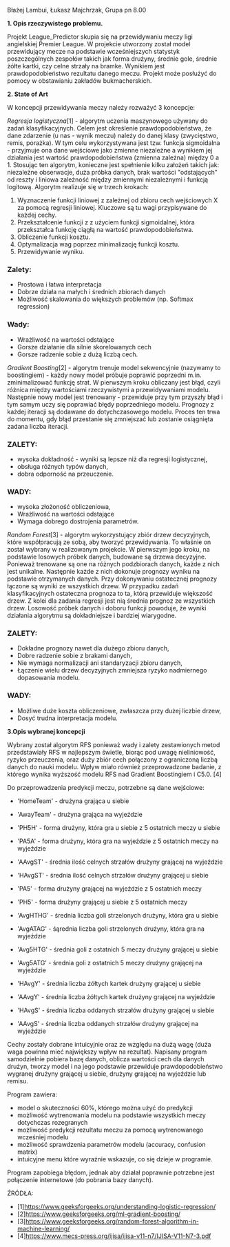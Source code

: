 Błażej Lambui, Łukasz Majchrzak, Grupa pn 8.00

**1. Opis rzeczywistego problemu.**

Projekt League_Predictor skupia się na przewidywaniu meczy ligi angielskiej Premier League. W projekcie utworzony został model przewidujący mecze na podstawie wcześniejszych
statystyk poszczególnych zespołów takich jak forma drużyny, średnie gole, średnie żółte kartki, czy celne strzały na bramke. Wynikiem jest prawdopodobieństwo rezultatu danego meczu. 
Projekt może posłużyć do pomocy w obstawianiu zakładów bukmacherskich.

**2. State of Art**

W koncepcji przewidywania meczy należy rozważyć 3 koncepcje:

_Regresja logistyczna_[1] - algorytm uczenia maszynowego używany do zadań klasyfikacyjnych. Celem jest określenie prawdopodobieństwa, że dane zdarzenie (u nas - wynik meczu) należy do danej klasy (zwycięstwo, remis, porażka). W tym celu wykorzystywana jest tzw. funkcja sigmoidalna - przyjmuje ona dane wejściowe jako zmienne niezależne a wynikiem jej działania jest wartość prawdopodobieństwa (zmienna zależna) między 0 a 1. Stosując ten algorytm, konieczne jest spełnienie kilku założeń takich jak: niezależne obserwacje, duża próbka danych, brak wartości "odstających" od reszty i liniowa zależność między zmiennymi niezależnymi i funkcją logitową. Algorytm realizuje się w trzech krokach:
1. Wyznaczenie funkcji liniowej z zależnej od zbioru cech wejściowych X za pomocą regresji liniowej. Kluczowe są tu wagi przypisywane do każdej cechy.
2. Przekształcenie funkcji z z użyciem funkcji sigmoidalnej, która przekształca funkcję ciągłą na wartość prawdopodobieństwa.
3. Obliczenie funkcji kosztu.
4. Optymalizacja wag poprzez minimalizację funkcji kosztu.
5. Przewidywanie wyniku.

### Zalety:
- Prostowa i łatwa interpretacja
- Dobrze działa na małych i średnich zbiorach danych
- Możliwość skalowania do większych problemów (np. Softmax regression)

### Wady: 
- Wrażliwość na wartości odstające
- Gorsze działanie dla silnie skorelowanych cech
- Gorsze radzenie sobie z dużą liczbą cech.

_Gradient Boosting_[2] - algorytm trenuje model sekwencyjnie (nazywamy to boostingiem) - każdy nowy model próbuje poprawić poprzedni m.in. zminimalizować funkcję strat. W pierwszym kroku obliczany jest błąd, czyli różnica między wartościami rzeczywistymi a przewidywaniami modelu. Następnie nowy model jest trenowany - przewiduje przy tym przyszły błąd i tym samym uczy się poprawiać błędy poprzedniego modelu. Prognozy z każdej iteracji są dodawane do dotychczasowego modelu. Proces ten trwa do momentu, gdy błąd przestanie się zmniejszać lub zostanie osiągnięta zadana liczba iteracji.

### ZALETY:
- wysoka dokładność - wyniki są lepsze niż dla regresji logistycznej,
- obsługa różnych typów danych,
- dobra odporność na przeuczenie.

### WADY:
- wysoka złożoność obliczeniowa,
- Wrażliwość na wartości odstające
- Wymaga dobrego dostrojenia parametrów.

_Random Forest_[3] - algorytm wykorzystujący zbiór drzew decyzyjnych, które współpracują ze sobą, aby tworzyć przewidywania. To właśnie on został wybrany w realizowanym projekcie.  W pierwszym jego kroku, na podstawie losowych próbek danych, budowane są drzewa decyzyjne. Ponieważ trenowane są one na różnych podzbiorach danych, każde z nich jest unikalne. Następnie każde z nich dokonuje prognozy wyniku na podstawie otrzymanych danych. Przy dokonywaniu ostatecznej prognozy łączone są wyniki ze wszystkich drzew. W przypadku zadań klasyfikacyjnych ostateczna prognoza to ta, którą przewiduje większość drzew. Z kolei dla zadania regresji jest nią średnia prognoz ze wszystkich drzew. Losowość próbek danych i doboru funkcji powoduje, że wyniki działania algorytmu są dokładniejsze i bardziej wiarygodne.

### ZALETY:
- Dokładne prognozy nawet dla dużego zbioru danych,
- Dobre radzenie sobie z brakami danych,
- Nie wymaga normalizacji ani standaryzacji zbioru danych,
- Łączenie wielu drzew decyzyjnych zmniejsza ryzyko nadmiernego dopasowania modelu.

### WADY:
- Możliwe duże koszta obliczeniowe, zwłaszcza przy dużej liczbie drzew,
- Dosyć trudna interpretacja modelu.


**3.Opis wybranej koncepcji**

Wybrany został algorytm RFS ponieważ wady i zalety zestawionych metod przedstawiały RFS w najlepszym świetle,
biorąc pod uwagę nieliniowość, ryzyko przeuczenia, oraz duży zbiór cech połączony z ograniczoną liczbą danych do nauki modelu.
Wpływ miało również przeprowadzone badanie, z którego wynika wyższość modelu RFS nad Gradient Boostingiem i C5.0. [4]


Do przeprowadzenia predykcji meczu, potrzebne są dane wejściowe:

+ 'HomeTeam' - drużyna grająca u siebie

+ 'AwayTeam' - drużyna grająca na wyjeździe

+ 'PH5H' - forma drużyny, która gra u siebie z 5 ostatnich meczy u siebie

+ 'PA5A' - forma drużyny, która gra na wyjeździe z 5 ostatnich meczy na wyjeździe

+ 'AAvgST' - średnia ilość celnych strzałów drużyny grającej na wyjeździe

+ 'HAvgST' - średnia ilość celnych strzałów drużyny grającej u siebie

+ 'PA5' - forma drużyny grającej na wyjeździe z 5 ostatnich meczy

+ 'PH5' - forma drużyny grającej u siebie z 5 ostatnich meczy

+ 'AvgHTHG' - średnia liczba goli strzelonych drużyny, która gra u siebie

+ 'AvgATAG' - śąrednia liczba goli strzelonych drużyny, która gra na wyjeździe

+ 'Avg5HTG' - średnia goli z ostatnich 5 meczy drużyny grającej u siebie

+ 'Avg5ATG' - średnia goli z ostatnich 5 meczy drużyny grającej na wyjeździe

+ 'HAvgY' - średnia liczba żółtych kartek drużyny grającej u siebie

+ 'AAvgY' - średnia liczba żółtych kartek drużyny grającej na wyjeździe

+ 'HAvgS' - średnia liczba oddanych strzałów drużyny grającej u siebie

+ 'AAvgS' - średnia liczba oddanych strzałów drużyny grającej na wyjeździe

Cechy zostały dobrane intuicyjnie oraz ze względu na dużą wagę (duża waga powinna mieć największy wpływ na rezultat).
Napisany program samodzielnie pobiera bazę danych, oblicza wartości cech dla danych drużyn, tworzy model i na jego podstawie przewiduje
prawdopodobieństwo wygranej drużyny grającej u siebie, drużyny grającej na wyjeździe lub remisu.

Program zawiera:
+ model o skuteczności 60%, którego można użyć do predykcji
+ możliwość wytrenowania modelu na podstawie wszystkich meczy dotychczas rozegranych
+ możliwość predykcji rezultatu meczu za pomocą wytrenowanego wcześniej modelu
+ możliwość sprawdzenia parametrów modelu (accuracy, confusion matrix)
+ intuicyjne menu które wyraźnie wskazuje, co się dzieje w programie.

Program zapobiega błędom, jednak aby działał poprawnie potrzebne jest połączenie internetowe (do pobrania bazy danych).

ŹRÓDŁA:
- [1]https://www.geeksforgeeks.org/understanding-logistic-regression/
- [2]https://www.geeksforgeeks.org/ml-gradient-boosting/
- [3]https://www.geeksforgeeks.org/random-forest-algorithm-in-machine-learning/
- [4]https://www.mecs-press.org/ijisa/ijisa-v11-n7/IJISA-V11-N7-3.pdf
